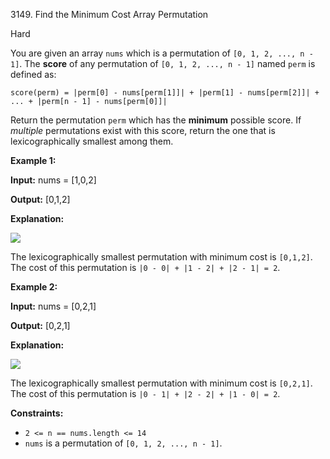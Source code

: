 3149\. Find the Minimum Cost Array Permutation

Hard

You are given an array `nums` which is a permutation of `[0, 1, 2, ..., n - 1]`. The **score** of any permutation of `[0, 1, 2, ..., n - 1]` named `perm` is defined as:

`score(perm) = |perm[0] - nums[perm[1]]| + |perm[1] - nums[perm[2]]| + ... + |perm[n - 1] - nums[perm[0]]|`

Return the permutation `perm` which has the **minimum** possible score. If _multiple_ permutations exist with this score, return the one that is lexicographically smallest among them.

**Example 1:**

**Input:** nums = [1,0,2]

**Output:** [0,1,2]

**Explanation:**

**![](https://leetcode-in-java.github.io/src/main/java/g3101_3200/s3149_find_the_minimum_cost_array_permutation/example0gif.gif)**

The lexicographically smallest permutation with minimum cost is `[0,1,2]`. The cost of this permutation is `|0 - 0| + |1 - 2| + |2 - 1| = 2`.

**Example 2:**

**Input:** nums = [0,2,1]

**Output:** [0,2,1]

**Explanation:**

**![](https://leetcode-in-java.github.io/src/main/java/g3101_3200/s3149_find_the_minimum_cost_array_permutation/example1gif.gif)**

The lexicographically smallest permutation with minimum cost is `[0,2,1]`. The cost of this permutation is `|0 - 1| + |2 - 2| + |1 - 0| = 2`.

**Constraints:**

*   `2 <= n == nums.length <= 14`
*   `nums` is a permutation of `[0, 1, 2, ..., n - 1]`.